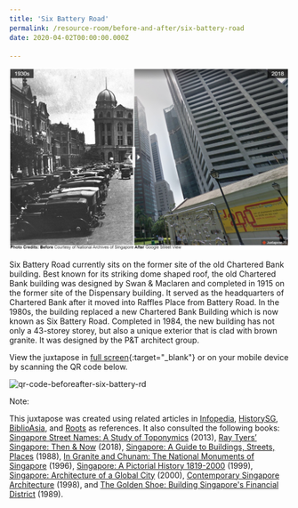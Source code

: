 ```yaml
---
title: 'Six Battery Road'
permalink: /resource-room/before-and-after/six-battery-road
date: 2020-04-02T00:00:00.000Z

---
```


<img src="/images/before-after-image-six-battery-road.png" alt="before-after-image-six-battery-road"/>

Six Battery Road currently sits on the former site of the old Chartered Bank building. Best known for its striking dome shaped roof, the old Chartered Bank building was designed by Swan & Maclaren and completed in 1915 on the former site of the Dispensary building. It served as the headquarters of Chartered Bank after it moved into Raffles Place from Battery Road. In the 1980s, the building replaced a new Chartered Bank Building which is now known as Six Battery Road. Completed in 1984, the new building has not only a 43-storey storey, but also a unique exterior that is clad with brown granite. It was designed by the P&T architect group.

View the juxtapose in [full screen](https://cdn.knightlab.com/libs/juxtapose/latest/embed/index.html?uid=9f1f89f0-b26a-11e9-b9b8-0edaf8f81e27){:target="_blank"} or on your mobile device by scanning the QR code below.

<img src="/images/qr-code-beforeafter-six-battery-rd.png" alt="qr-code-beforeafter-six-battery-rd" style="width:200px;" />

Note:

This juxtapose was created using related articles in [Infopedia](https://eresources.nlb.gov.sg/infopedia/), [HistorySG](http://eresources.nlb.gov.sg/history), [BiblioAsia](https://www.nlb.gov.sg/Browse/BiblioAsia.aspx), and [Roots](https://www.roots.sg/) as references. It also consulted the following books: [Singapore Street Names: A Study of Toponymics](https://eservice.nlb.gov.sg/item_holding.aspx?bid=200123850) (2013), [Ray Tyers’ Singapore: Then & Now](https://eservice.nlb.gov.sg/item_holding.aspx?bid=203784837) (2018), [Singapore: A Guide to Buildings, Streets, Places](http://eservice.nlb.gov.sg/item_holding.aspx?bid=4712298) (1988), [In Granite and Chunam: The National Monuments of Singapore](http://eservice.nlb.gov.sg/item_holding_s.aspx?bid=7919754) (1996), [Singapore: A Pictorial History 1819-2000](http://eservice.nlb.gov.sg/item_holding.aspx?bid=9651676) (1999), [Singapore: Architecture of a Global City](http://eservice.nlb.gov.sg/item_holding.aspx?bid=10074731) (2000), [Contemporary Singapore Architecture](http://eservice.nlb.gov.sg/item_holding.aspx?bid=9151059) (1998), and [The Golden Shoe: Building Singapore's Financial District](http://eservice.nlb.gov.sg/item_holding.aspx?bid=5390839) (1989).


